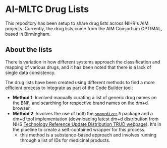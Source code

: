 # AI-MLTC Drug Lists

This repository has been setup to share drug lists across NIHR's AIM projects.
Currently, the drug lists come from the AIM Consortium OPTIMAL, based in Birmingham.

## About the lists
There is variation in how different systems approach the classification and mapping of various drugs, and it has been noted that there is a lack of single data consistency. 

The drug lists have been created using different methods to find a more efficient process to integrate as part of the Code Builder tool:

- **Method 1**: Involved manually curating a list of generic drug names on the BNF, and searching for respective brand names on the dm+d browser
- **Method 2**: Involves the use of both the [`snomedizer`](https://github.com/ramses-antibiotics/snomedizer) `R` package and a dm+d tool implementation (downloading latest dm+d distribution from NHS [Technology Reference Update Distribution TRUD webpage](https://isd.digital.nhs.uk/trud/users/guest/filters/0/home)). It's in the pipeline to create a self-contained wrapper for this process.
  - this method is a substance-based approach and involves running through a list of IDs for medicinal products.